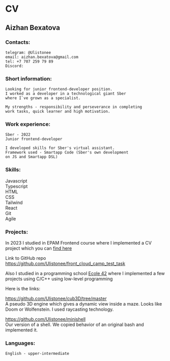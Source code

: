 # CV
## Aizhan Bexatova
### Contacts:
    telegram: @Ulistonee
    email: aizhan.bexatova@gmail.com
    tel: +7 707 259 79 89
    Discord: 
    
### Short information:
    Looking for junior frontend-developer position.
    I worked as a developer in a technological giant Sber 
    where I`ve grown as a specialist. 

    My strengths - responsibility and perseverance in completing
    work tasks, quick learner and high motivation.
### Work experience:
    Sber - 2022
    Junior frontend-developer

    I developed skills for Sber's virtual assistant. 
    Framework used - Smartapp Code (Sber's own development 
    on JS and Smartapp DSL)
### Skills:
Javascript<br>
Typescript<br>
HTML<br>
CSS<br>
Tailwind<br>
React<br>
Git<br>
Agile<br>
### Projects:
In 2023 I studied in EPAM Frontend course where I implemented
a CV project which you can [find here](https://cv-app-jet.vercel.app/cv)
    
Link to GitHub repo<br> 
https://github.com/Ulistonee/front_cloud_camp_test_task

Also I studied in a programming school [Ecole 42](https://42.fr/en/homepage/)
where I implemented a few projects using C/C++ 
using low-level programming

Here is the links:

https://github.com/Ulistonee/cub3D/tree/master <br>
A pseudo 3D engine which gives a dynamic view inside a maze.
Looks like Doom or Wolfenstein. I used raycasting technology.

https://github.com/Ulistonee/minishell <br>
Our version of a shell. We copied behavior of an original 
bash and implemented it.

### Languages:
    English - upper-intermediate


    